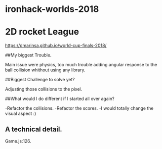 ironhack-worlds-2018
====================
# 2D rocket League

https://dmarinsa.github.io/world-cup-finals-2018/



##My biggest Trouble.

  Main issue were physics, too much trouble adding angular response to the ball collision whithout using any  library.

##Biggest Challenge to solve yet?

  Adjusting those collisions to the pixel.

##What would I do different if I started all over again?

  -Refactor the collisions.
  -Refactor the scores.
  -I would totally change the visual aspect :)

## A technical detail.

  Game.js:126.